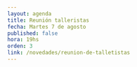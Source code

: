 ```yaml
---
layout: agenda
title: Reunión talleristas
fecha: Martes 7 de agosto
published: false
hora: 19hs
orden: 3
link: /novedades/reunion-de-talletistas
---
```

